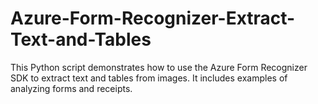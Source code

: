 # Azure-Form-Recognizer-Extract-Text-and-Tables
This Python script demonstrates how to use the Azure Form Recognizer SDK to extract text and tables from images. It includes examples of analyzing forms and receipts.

